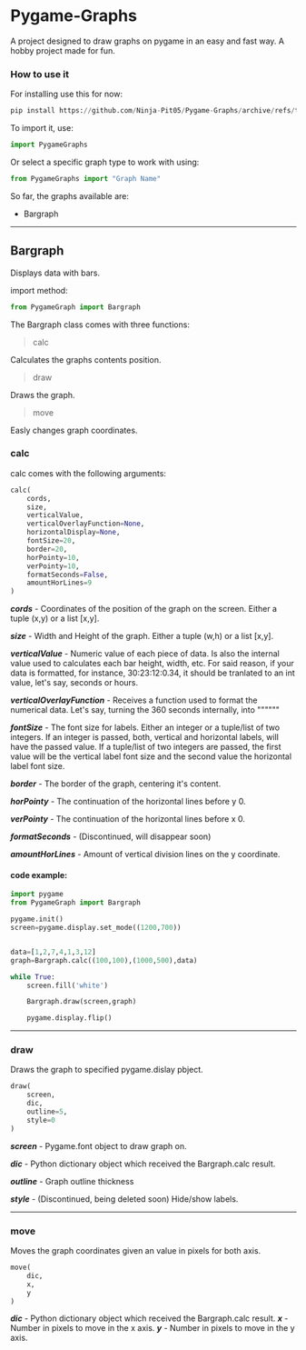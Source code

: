 # Pygame-Graphs
A project designed to draw graphs on pygame in an easy and fast way. A hobby project made for fun.

### How to use it

For installing use this for now:
```python
pip install https://github.com/Ninja-Pit05/Pygame-Graphs/archive/refs/tags/v0.0.1.zip
```

To import it, use:
```python
import PygameGraphs
```
Or select a specific graph type to work with using:
```python
from PygameGraphs import "Graph Name"
```

So far, the graphs available are:
- Bargraph

---

## Bargraph
Displays data with bars.

import method:
```python
from PygameGraph import Bargraph
```

The Bargraph class comes with three functions:

> calc

Calculates the graphs contents position.

> draw

Draws the graph.

> move

Easly changes graph coordinates.


### calc

calc comes with the following arguments:
```python
calc(
    cords,
    size,
    verticalValue,
    verticalOverlayFunction=None,
    horizontalDisplay=None,
    fontSize=20,
    border=20,
    horPointy=10,
    verPointy=10,
    formatSeconds=False,
    amountHorLines=9
)
```

***cords*** - Coordinates of the position of the graph on the screen. Either a tuple (x,y) or a list [x,y].

***size*** - Width and Height of the graph. Either a tuple (w,h) or a list [x,y].

***verticalValue*** - Numeric value of each piece of data. Is also the internal value used to calculates each bar height, width, etc. For said reason, if your data is formatted, for instance, 30:23:12:0.34, it should be tranlated to an int value, let's say, seconds or hours.

***verticalOverlayFunction*** - Receives a function used to format the numerical data. Let's say, turning the 360 seconds internally, into """"""

***fontSize*** - The font size for labels. Either an integer or a tuple/list of two integers. If an integer is passed, both, vertical and horizontal labels, will have the passed value. If a tuple/list of two integers are passed, the first value will be the vertical label font size and the second value the horizontal label font size.

***border*** - The border of the graph, centering it's content.

***horPointy*** - The continuation of the horizontal lines before y 0.

***verPointy*** - The continuation of the horizontal lines before x 0.

***formatSeconds*** - (Discontinued, will disappear soon)

***amountHorLines*** - Amount of vertical division lines on the y coordinate.

#### code example:

```python
import pygame
from PygameGraph import Bargraph

pygame.init()
screen=pygame.display.set_mode((1200,700))


data=[1,2,7,4,1,3,12]
graph=Bargraph.calc((100,100),(1000,500),data)

while True:
    screen.fill('white')

    Bargraph.draw(screen,graph)

    pygame.display.flip()
```
---

### draw
Draws the graph to specified pygame.dislay pbject.

```python
draw(
    screen,
    dic,
    outline=5,
    style=0
)
```

***screen*** - Pygame.font object to draw graph on.

***dic*** - Python dictionary object which received the Bargraph.calc result.

***outline*** - Graph outline thickness

***style*** - (Discontinued, being deleted soon) Hide/show labels.

---

### move
Moves the graph coordinates given an value in pixels for both axis.

```python
move(
    dic,
    x,
    y
)
```

***dic*** - Python dictionary object which received the Bargraph.calc result.
***x*** - Number in pixels to move in the x axis.
***y*** - Number in pixels to move in the y axis.